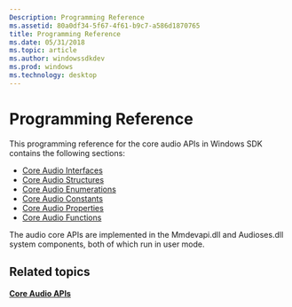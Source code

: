 ```yaml
---
Description: Programming Reference
ms.assetid: 80a0df34-5f67-4f61-b9c7-a586d1870765
title: Programming Reference
ms.date: 05/31/2018
ms.topic: article
ms.author: windowssdkdev
ms.prod: windows
ms.technology: desktop
---
```


# Programming Reference

This programming reference for the core audio APIs in Windows SDK contains the following sections:

-   [Core Audio Interfaces](core-audio-interfaces.md)
-   [Core Audio Structures](core-audio-structures.md)
-   [Core Audio Enumerations](core-audio-enumerations.md)
-   [Core Audio Constants](core-audio-constants.md)
-   [Core Audio Properties](core-audio-properties.md)
-   [Core Audio Functions](core-audio-functions.md)

The audio core APIs are implemented in the Mmdevapi.dll and Audioses.dll system components, both of which run in user mode.

## Related topics

<dl> <dt>

[**Core Audio APIs**](core-audio-apis-in-windows-vista.md)
</dt> </dl>

 

 



